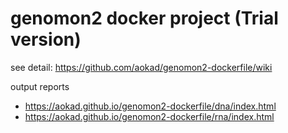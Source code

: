 # genomon2 docker project (Trial version)

see detail: https://github.com/aokad/genomon2-dockerfile/wiki

output reports

 - https://aokad.github.io/genomon2-dockerfile/dna/index.html
 - https://aokad.github.io/genomon2-dockerfile/rna/index.html
